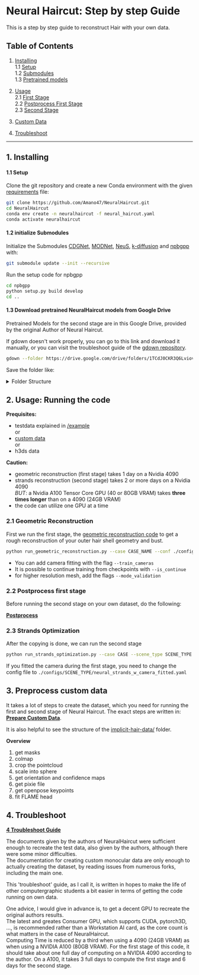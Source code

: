# Neural Haircut: Step by step Guide

This is a step by step guide to reconstruct Hair with your own data.  


## Table of Contents

1. [Installing](#git-repo-initialization-and-stuff)  
	1.1 [Setup](#11-setup)  
	1.2 [Submodules](#12-initialize-submodules)  
	1.3 [Pretrained models](#13-download-pretrained-neuralhaircut-models-from-google-drive)  

2. [Usage](#2-usage-running-the-code)  
	2.1 [First Stage](#21-geometric-reconstruction)  
	2.2 [Postprocess First Stage](/howto/postprocess.md#postprocess-first-stage)  
	2.3 [Second Stage](#23-strands-optimization)  

3. [Custom Data](#3-preprocess-custom-data)  

4. [Troubleshoot](#4-troubleshoot)

---

## 1. Installing

#### 1.1 Setup

Clone the git repository and create a new Conda environment with the given [requirements](neural_haircut.yaml) file:

```bash
git clone https://github.com/Amano47/NeuralHaircut.git
cd NeuralHaircut
conda env create -n neuralhaircut -f neural_haircut.yaml
conda activate neuralhaircut
```

#### 1.2 initialize Submodules

Initialize the Submodules [CDGNet](https://github.com/tjpulkl/CDGNet), [MODNet](https://github.com/ZHKKKe/MODNet), [NeuS](https://github.com/Totoro97/NeuS), [k-diffusion](https://github.com/crowsonkb/k-diffusion) and [npbgpp](https://github.com/rakhimovv/npbgpp) with:  

```bash
git submodule update --init --recursive
```

Run the setup code for npbgpp

```bash
cd npbgpp
python setup.py build develop
cd ..
```

#### 1.3 Download pretrained NeuralHaircut models from Google Drive

Pretrained Models for the second stage are in this Google Drive, provided by the original Author of Neural Haircut.

If gdown doesn't work properly, you can go to this link and download it manually, or you can visit the troubleshoot guide of the [gdown repository](https://github.com/wkentaro/gdown).

```bash
gdown --folder https://drive.google.com/drive/folders/1TCdJ0CKR3Q6LviovndOkJaKm8S1T9F_8
```
Save the folder like:
<details>
<summary>Folder Structure</summary>

Save the folder in the rootfolder of NeuralHaircut like
```bash
|-- NEURALHAIRCUT
	|-- docs
	|-- pretrained_models
		|-- strand_prior
			|-- strand_ckpt.pth
		|-- diffusion_prior
			|-- dif_ckpt.pth
	|- ...
	...
```
</details>

## 2. Usage: Running the code

**Prequisites:**
- testdata explained in [/example](/example/)   
or    
- [custom data](#3-preprocess-custom-data)  
or  
- h3ds data  

**Caution:**
- geometric reconstruction (first stage) takes 1 day on a Nvidia 4090  
- strands reconstruction (second stage) takes 2 or more days on a Nvidia 4090  
_BUT_: a Nvidia A100 Tensor Core GPU (40 or 80GB VRAM) takes **three times longer** than on a 4090 (24GB VRAM)  
- the code can utilize one GPU at a time  



### 2.1  Geometric Reconstruction

First we run the first stage, the [geometric reconstruction code](/run_geometry_reconstruction.py) to get a rough reconstruction of your outer hair shell geometry and bust.

```bash
python run_geometric_reconstruction.py --case CASE_NAME --conf ./configs/SCENE_TYPE/neural_strands.yaml --exp_name first_stage_SCENE_TYPE_CASE
```

- You can add camera fitting with the flag `--train_cameras`  
- It is possible to continue training from checkpoints with `--is_continue`  
- for higher resolution mesh, add the flags `--mode_validation`


### 2.2 Postprocess first stage

Before running the second stage on your own dataset, do the following:  

__[Postprocess](/howto/postprocess.md)__

### 2.3 Strands Optimization

After the copying is done, we can run the second stage  

```bash
python run_strands_optimization.py --case CASE --scene_type SCENE_TYPE --conf ./configs/SCENE_TYPE/neural_strands.yaml  --hair_conf ./configs/hair_strands_textured.yaml --exp_name second_stage_SCENE_TYPE_CASE
```

If you fitted the camera during the first stage, you need to change the config file to `./configs/SCENE_TYPE/neural_strands_w_camera_fitted.yaml`

 
## 3. Preprocess custom data

It takes a lot of steps to create the dataset, which you need for running the first and second stage of Neural Haircut. The exact steps are written in: 
__[Prepare Custom Data](/howto/custom_data.md)__.  

It is also helpful to see the structure of the 
[implicit-hair-data/](https://drive.usercontent.google.com/download?id=1CADXQfC2IgxmFLwcLrm4G3ilWpW1g_PA&authuser=0) folder.  

**Overview**
1. get masks  
2. colmap
3. crop the pointcloud  
4. scale into sphere  
5. get orientation and confidence maps  
6. get pixie file  
7. get openpose keypoints  
8. fit FLAME head  


## 4. Troubleshoot

**[4 Troubleshoot Guide](/howto/troubleshoot.md)**

The documents given by the authors of NeuralHaircut were sufficient enough to recreate the test data, also given by the authors, although there were some minor difficulties.  
The documentation for creating custom monocular data are only enough to actually creating the dataset, by reading issues from numerous forks, including the main one.  

This 'troubleshoot' guide, as I call it, is written in hopes to make the life of other computergraphic students a bit easier in terms of getting the code running on own data.  


One advice, I would give in advance is, to get a decent GPU to recreate the original authors results.  
The latest and greates Consumer GPU, which supports CUDA, pytorch3D, ..., is recommended rather than a Workstation AI card, as the core count is what matters in the case of NeuralHaircut.  
Computing Time is reduced by a third when using a 4090 (24GB VRAM) as when using a NVIDIA A100 (80GB VRAM). For the first stage of this code, it should take about one full day of computing on a NVIDIA 4090 according to the author. On a A100, it takes 3 full days to compute the first stage and 6 days for the second stage.  



<!-- I personally had issues creating custom data, so here are some of the issues I had encountered and the *tricks* I used to solved them.  

Before that, I tested Neural Haircut on these specs:
- Nvidia A100-80GB GPU  
- AMD EPYC 7713 64-Core CPU  
- 2038 GiB Memory  

- Lightstage (for custom data)

There are up- and downsides to some of the component, like the Lightstage.  
At first glance, it seems to be good for getting consistent lighting, near perfect images with no motion blurr and consistentdata, which could be good to test some Benchmarks against other hair recreation methods, like Gaussian Splatting, etc...  
But in reality, the number of photos you get from a Lightstage can be counted as a constraint for training and colmapping.   -->


